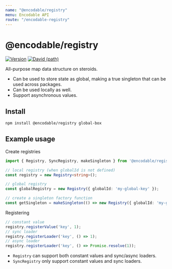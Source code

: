 ```yaml
---
name: "@encodable/registry"
menu: Encodable API
route: "/encodable-registry"
---
```


# @encodable/registry

[![Version](https://img.shields.io/npm/v/@encodable/registry.svg?style=flat)](https://img.shields.io/npm/v/@encodable/registry.svg?style=flat)
[![David (path)](https://img.shields.io/david/kristw/encodable.svg?path=packages%2Fencodable-registry&style=flat-square)](https://david-dm.org/kristw/encodable?path=packages/encodable-registry)

All-purpose map data structure on steroids.

* Can be used to store state as global, making a true singleton that can be used across packages.
* Can be used locally as well.
* Support asynchronous values.

## Install

```sh
npm install @encodable/registry global-box
```

## Example usage

Create registries

```ts
import { Registry, SyncRegistry, makeSingleton } from '@encodable/registry';

// local registry (when globalId is not defined)
const registry = new Registry<string>();

// global registry
const globalRegistry = new Registry({ globalId: 'my-global-key' });

// create a singleton factory function
const getSingleton = makeSingleton(() => new Registry({ globalId: 'my-global-key' }));

```

Registering

```ts
// constant value
registry.registerValue('key', 1);
// sync loader
registry.registerLoader('key', () => 1);
// async loader
registry.registerLoader('key', () => Promise.resolve(1));
```

* `Registry` can support both constant values and sync/async loaders.
* `SyncRegistry` only support constant values and sync loaders.
